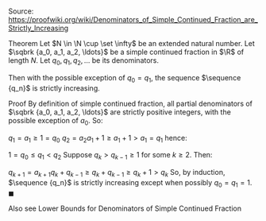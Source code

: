 # 

Source: https://proofwiki.org/wiki/Denominators_of_Simple_Continued_Fraction_are_Strictly_Increasing

Theorem
Let $N \in \N \cup \set \infty$ be an extended natural number.
Let $\sqbrk {a_0, a_1, a_2, \ldots}$ be a simple continued fraction in $\R$ of length $N$.
Let $q_0, q_1, q_2, \ldots$ be its denominators.

Then with the possible exception of $q_0 = q_1$, the sequence $\sequence {q_n}$ is strictly increasing.


Proof
By definition of simple continued fraction, all partial denominators of $\sqbrk {a_0, a_1, a_2, \ldots}$ are strictly positive integers, with the possible exception of $a_0$.
So:

$q_1 = a_1 \ge 1 = q_0$
$q_2 = a_2 a_1 + 1 \ge a_1 + 1 > a_1 = q_1$
hence:

$1 = q_0 \le q_1 < q_2$
Suppose $q_k > q_{k - 1} \ge 1$ for some $k \ge 2$.
Then:

$q_{k + 1} = a_{k + 1} q_k + q_{k - 1} \ge q_k + q_{k - 1} \ge q_k + 1 > q_k$
So, by induction, $\sequence {q_n}$ is strictly increasing except when possibly $q_0 = q_1 = 1$.
$\blacksquare$


Also see
Lower Bounds for Denominators of Simple Continued Fraction




